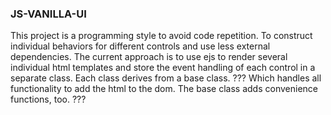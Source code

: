 ### JS-VANILLA-UI

This project is a programming style to avoid code repetition. To construct individual behaviors for different controls and use less external dependencies.
The current approach is to use ejs to render several individual html templates and store the event handling of each control in a separate class.
Each class derives from a base class. 
??? Which handles all functionality to add the html to the dom. The base class adds convenience functions, too. ???
